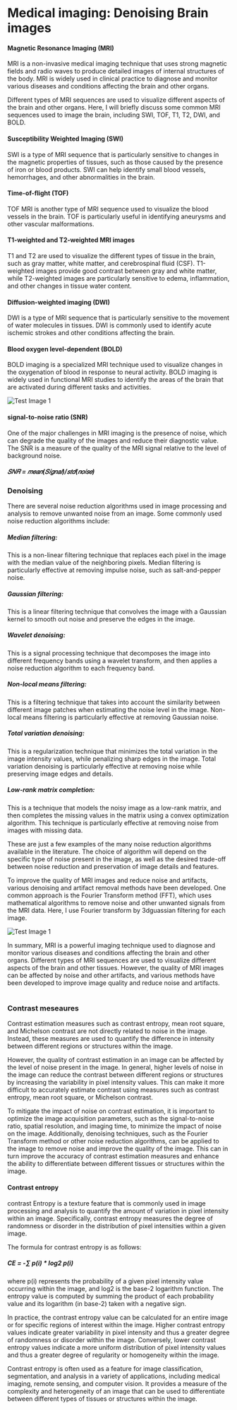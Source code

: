 # Medical imaging: Denoising Brain images

#### Magnetic Resonance Imaging (MRI) 
MRI is a non-invasive medical imaging technique that uses strong magnetic fields and radio waves to produce detailed images of internal structures of the body. MRI is widely used in clinical practice to diagnose and monitor various diseases and conditions affecting the brain and other organs.

Different types of MRI sequences are used to visualize different aspects of the brain and other organs. Here, I will briefly discuss some common MRI sequences used to image the brain, including SWI, TOF, T1, T2, DWI, and BOLD.

#### Susceptibility Weighted Imaging (SWI) 
SWI is a type of MRI sequence that is particularly sensitive to changes in the magnetic properties of tissues, such as those caused by the presence of iron or blood products. SWI can help identify small blood vessels, hemorrhages, and other abnormalities in the brain.

#### Time-of-flight (TOF) 
TOF MRI is another type of MRI sequence used to visualize the blood vessels in the brain. TOF is particularly useful in identifying aneurysms and other vascular malformations.

#### T1-weighted and T2-weighted MRI images
T1 and T2 are used to visualize the different types of tissue in the brain, such as gray matter, white matter, and cerebrospinal fluid (CSF). T1-weighted images provide good contrast between gray and white matter, while T2-weighted images are particularly sensitive to edema, inflammation, and other changes in tissue water content.

#### Diffusion-weighted imaging (DWI) 
DWI is a type of MRI sequence that is particularly sensitive to the movement of water molecules in tissues. DWI is commonly used to identify acute ischemic strokes and other conditions affecting the brain.

#### Blood oxygen level-dependent (BOLD)
BOLD imaging is a specialized MRI technique used to visualize changes in the oxygenation of blood in response to neural activity. BOLD imaging is widely used in functional MRI studies to identify the areas of the brain that are activated during different tasks and activities.


![Test Image 1](1.png)

#### signal-to-noise ratio (SNR)
One of the major challenges in MRI imaging is the presence of noise, which can degrade the quality of the images and reduce their diagnostic value. The SNR is a measure of the quality of the MRI signal relative to the level of background noise.
 
##### 𝑆𝑁𝑅 = 𝑚𝑒𝑎𝑛(𝑆𝑖𝑔𝑛𝑎𝑙)/𝑠𝑡𝑑(𝑛𝑜𝑖𝑠𝑒)

### Denoising
There are several noise reduction algorithms used in image processing and analysis to remove unwanted noise from an image. Some commonly used noise reduction algorithms include:

##### Median filtering:
This is a non-linear filtering technique that replaces each pixel in the image with the median value of the neighboring pixels. Median filtering is particularly effective at removing impulse noise, such as salt-and-pepper noise.

##### Gaussian filtering: 
This is a linear filtering technique that convolves the image with a Gaussian kernel to smooth out noise and preserve the edges in the image.

##### Wavelet denoising: 
This is a signal processing technique that decomposes the image into different frequency bands using a wavelet transform, and then applies a noise reduction algorithm to each frequency band.

##### Non-local means filtering: 
This is a filtering technique that takes into account the similarity between different image patches when estimating the noise level in the image. Non-local means filtering is particularly effective at removing Gaussian noise.

##### Total variation denoising: 
This is a regularization technique that minimizes the total variation in the image intensity values, while penalizing sharp edges in the image. Total variation denoising is particularly effective at removing noise while preserving image edges and details.

##### Low-rank matrix completion: 
This is a technique that models the noisy image as a low-rank matrix, and then completes the missing values in the matrix using a convex optimization algorithm. This technique is particularly effective at removing noise from images with missing data.

These are just a few examples of the many noise reduction algorithms available in the literature. The choice of algorithm will depend on the specific type of noise present in the image, as well as the desired trade-off between noise reduction and preservation of image details and features.


To improve the quality of MRI images and reduce noise and artifacts, various denoising and artifact removal methods have been developed. One common approach is the Fourier Transform method (FFT), which uses mathematical algorithms to remove noise and other unwanted signals from the MRI data.
Here, I use Fourier transform by 3dguassian filtering for each image. 

![Test Image 1](2.jpg)


In summary, MRI is a powerful imaging technique used to diagnose and monitor various diseases and conditions affecting the brain and other organs. Different types of MRI sequences are used to visualize different aspects of the brain and other tissues. However, the quality of MRI images can be affected by noise and other artifacts, and various methods have been developed to improve image quality and reduce noise and artifacts.


#

### Contrast meseaures

Contrast estimation measures such as contrast entropy, mean root square, and Michelson contrast are not directly related to noise in the image. Instead, these measures are used to quantify the difference in intensity between different regions or structures within the image.

However, the quality of contrast estimation in an image can be affected by the level of noise present in the image. In general, higher levels of noise in the image can reduce the contrast between different regions or structures by increasing the variability in pixel intensity values. This can make it more difficult to accurately estimate contrast using measures such as contrast entropy, mean root square, or Michelson contrast.

To mitigate the impact of noise on contrast estimation, it is important to optimize the image acquisition parameters, such as the signal-to-noise ratio, spatial resolution, and imaging time, to minimize the impact of noise on the image. Additionally, denoising techniques, such as the Fourier Transform method or other noise reduction algorithms, can be applied to the image to remove noise and improve the quality of the image. This can in turn improve the accuracy of contrast estimation measures and enhance the ability to differentiate between different tissues or structures within the image.


#### Contrast entropy 
contrast Entropy is a texture feature that is commonly used in image processing and analysis to quantify the amount of variation in pixel intensity within an image. Specifically, contrast entropy measures the degree of randomness or disorder in the distribution of pixel intensities within a given image.

The formula for contrast entropy is as follows:
##### CE = -∑ p(i) * log2 p(i)

where p(i) represents the probability of a given pixel intensity value occurring within the image, and log2 is the base-2 logarithm function. The entropy value is computed by summing the product of each probability value and its logarithm (in base-2) taken with a negative sign.

In practice, the contrast entropy value can be calculated for an entire image or for specific regions of interest within the image. Higher contrast entropy values indicate greater variability in pixel intensity and thus a greater degree of randomness or disorder within the image. Conversely, lower contrast entropy values indicate a more uniform distribution of pixel intensity values and thus a greater degree of regularity or homogeneity within the image.

Contrast entropy is often used as a feature for image classification, segmentation, and analysis in a variety of applications, including medical imaging, remote sensing, and computer vision. It provides a measure of the complexity and heterogeneity of an image that can be used to differentiate between different types of tissues or structures within the image.






